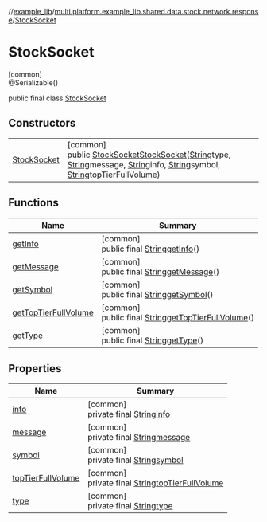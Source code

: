 //[example_lib](../../../index.md)/[multi.platform.example_lib.shared.data.stock.network.response](../index.md)/[StockSocket](index.md)

# StockSocket

[common]\
@Serializable()

public final class [StockSocket](index.md)

## Constructors

| | |
|---|---|
| [StockSocket](-stock-socket.md) | [common]<br>public [StockSocket](index.md)[StockSocket](-stock-socket.md)([String](https://developer.android.com/reference/kotlin/java/lang/String.html)type, [String](https://developer.android.com/reference/kotlin/java/lang/String.html)message, [String](https://developer.android.com/reference/kotlin/java/lang/String.html)info, [String](https://developer.android.com/reference/kotlin/java/lang/String.html)symbol, [String](https://developer.android.com/reference/kotlin/java/lang/String.html)topTierFullVolume) |

## Functions

| Name | Summary |
|---|---|
| [getInfo](get-info.md) | [common]<br>public final [String](https://developer.android.com/reference/kotlin/java/lang/String.html)[getInfo](get-info.md)() |
| [getMessage](get-message.md) | [common]<br>public final [String](https://developer.android.com/reference/kotlin/java/lang/String.html)[getMessage](get-message.md)() |
| [getSymbol](get-symbol.md) | [common]<br>public final [String](https://developer.android.com/reference/kotlin/java/lang/String.html)[getSymbol](get-symbol.md)() |
| [getTopTierFullVolume](get-top-tier-full-volume.md) | [common]<br>public final [String](https://developer.android.com/reference/kotlin/java/lang/String.html)[getTopTierFullVolume](get-top-tier-full-volume.md)() |
| [getType](get-type.md) | [common]<br>public final [String](https://developer.android.com/reference/kotlin/java/lang/String.html)[getType](get-type.md)() |

## Properties

| Name | Summary |
|---|---|
| [info](index.md#2104399410%2FProperties%2F-1932516659) | [common]<br>private final [String](https://developer.android.com/reference/kotlin/java/lang/String.html)[info](index.md#2104399410%2FProperties%2F-1932516659) |
| [message](index.md#551433043%2FProperties%2F-1932516659) | [common]<br>private final [String](https://developer.android.com/reference/kotlin/java/lang/String.html)[message](index.md#551433043%2FProperties%2F-1932516659) |
| [symbol](index.md#1415984072%2FProperties%2F-1932516659) | [common]<br>private final [String](https://developer.android.com/reference/kotlin/java/lang/String.html)[symbol](index.md#1415984072%2FProperties%2F-1932516659) |
| [topTierFullVolume](index.md#972643962%2FProperties%2F-1932516659) | [common]<br>private final [String](https://developer.android.com/reference/kotlin/java/lang/String.html)[topTierFullVolume](index.md#972643962%2FProperties%2F-1932516659) |
| [type](index.md#-947511002%2FProperties%2F-1932516659) | [common]<br>private final [String](https://developer.android.com/reference/kotlin/java/lang/String.html)[type](index.md#-947511002%2FProperties%2F-1932516659) |
